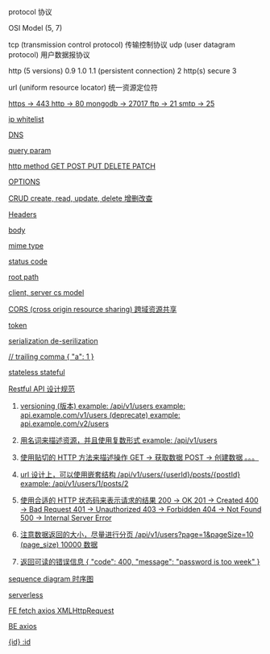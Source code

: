 protocol 协议

OSI Model (5, 7)

tcp (transmission control protocol) 传输控制协议
udp (user datagram protocol) 用户数据报协议

http (5 versions)
0.9
1.0
1.1 (persistent connection)
2 http(s) secure
3

url (uniform resource locator) 统一资源定位符

<a href="https://google.com"/>

https -> 443
http -> 80
mongodb -> 27017
ftp -> 21
smtp -> 25

ip whitelist

DNS

query param

http method
GET
POST
PUT
DELETE
PATCH

OPTIONS

CRUD
create, read, update, delete
增删改查

Headers

body

mime type

status code

root path

client, server
cs model

CORS (cross origin resource sharing) 跨域资源共享

token

serialization
de-serilization

// trailing comma
{
"a": 1
}

stateless
stateful

Restful API 设计规范

1. versioning (版本)
   example: /api/v1/users
   example: api.example.com/v1/users (deprecate)
   example: api.example.com/v2/users

2. 用名词来描述资源，并且使用复数形式
   example: /api/v1/users

3. 使用贴切的 HTTP 方法来描述操作
   GET -> 获取数据
   POST -> 创建数据
   。。。

4. url 设计上，可以使用嵌套结构
   /api/v1/users/{userId}/posts/{postId}
   example: /api/v1/users/1/posts/2

5. 使用合适的 HTTP 状态码来表示请求的结果
   200 -> OK
   201 -> Created
   400 -> Bad Request
   401 -> Unauthorized
   403 -> Forbidden
   404 -> Not Found
   500 -> Internal Server Error

6. 注意数据返回的大小，尽量进行分页
   /api/v1/users?page=1&pageSize=10 (page_size)
   10000 数据

7. 返回可读的错误信息
   {
   "code": 400,
   "message": "password is too week"
   }

sequence diagram
时序图

serverless

FE
fetch
axios
XMLHttpRequest

BE
axios

{id}
:id
